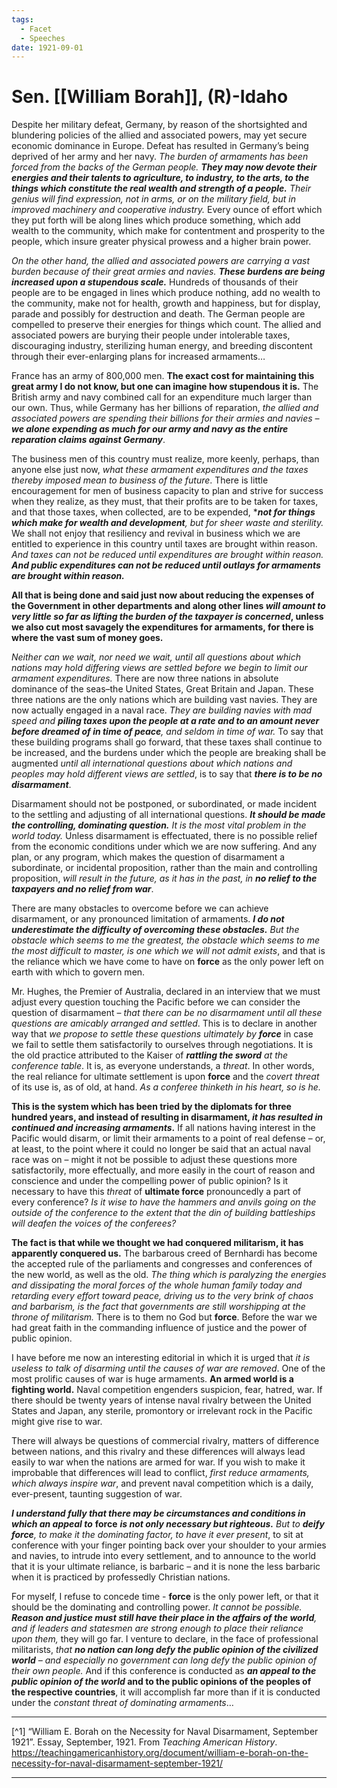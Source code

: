 ```yaml
---
tags:
  - Facet
  - Speeches
date: 1921-09-01
---
```

# Sen. [[William Borah]], (R)-Idaho

Despite her military defeat, Germany, by reason of the shortsighted and blundering policies of the allied and associated powers, may yet secure economic dominance in Europe. Defeat has resulted in Germany’s being deprived of her army and her navy. *The burden of armaments has been forced from the backs of the German people. **They may now devote their energies and their talents to agriculture, to industry, to the arts, to the things which constitute the real wealth and strength of a people.** Their genius will find expression, not in arms, or on the military field, but in improved machinery and cooperative industry.* Every ounce of effort which they put forth will be along lines which produce something, which add wealth to the community, which make for contentment and prosperity to the people, which insure greater physical prowess and a higher brain power.

*On the other hand, the allied and associated powers are carrying a vast burden because of their great armies and navies. **These burdens are being increased upon a stupendous scale.*** Hundreds of thousands of their people are to be engaged in lines which produce nothing, add no wealth to the community, make not for health, growth and happiness, but for display, parade and possibly for destruction and death. The German people are compelled to preserve their energies for things which count. The allied and associated powers are burying their people under intolerable taxes, discouraging industry, sterilizing human energy, and breeding discontent through their ever-enlarging plans for increased armaments…

France has an army of 800,000 men. **The exact cost for maintaining this great army I do not know, but one can imagine how stupendous it is.** The British army and navy combined call for an expenditure much larger than our own. Thus, while Germany has her billions of reparation, *the allied and associated powers are spending their billions for their armies and navies – **we alone expending as much for our army and navy as the entire reparation claims against Germany***.

The business men of this country must realize, more keenly, perhaps, than anyone else just now, *what these armament expenditures and the taxes thereby imposed mean to business of the future*. There is little encouragement for men of business capacity to plan and strive for success when they realize, as they must, that their profits are to be taken for taxes, and that those taxes, when collected, are to be expended, ****not for things which make for wealth and development**, but for sheer waste and sterility.* We shall not enjoy that resiliency and revival in business which we are entitled to experience in this country until taxes are brought within reason. *And taxes can not be reduced until expenditures are brought within reason. **And public expenditures can not be reduced until outlays for armaments are brought within reason.***

**All that is being done and said just now about reducing the expenses of the Government in other departments and along other lines *will amount to very little so far as lifting the burden of the taxpayer is concerned*, unless we also cut most savagely the expenditures for armaments, for there is where the vast sum of money goes.**

*Neither can we wait, nor need we wait, until all questions about which nations may hold differing views are settled before we begin to limit our armament expenditures.* There are now three nations in absolute dominance of the seas–the United States, Great Britain and Japan. These three nations are the only nations which are building vast navies. They are now actually engaged in a naval race. *They are building navies with mad speed and **piling taxes upon the people at a rate and to an amount never before dreamed of in time of peace**, and seldom in time of war.* To say that these building programs shall go forward, that these taxes shall continue to be increased, and the burdens under which the people are breaking shall be augmented *until all international questions about which nations and peoples may hold different views are settled*, is to say that ***there is to be no disarmament***.

Disarmament should not be postponed, or subordinated, or made incident to the settling and adjusting of all international questions. ***It should be made the controlling, dominating question.** It is the most vital problem in the world today.* Unless disarmament is effectuated, there is no possible relief from the economic conditions under which we are now suffering. And any plan, or any program, which makes the question of disarmament a subordinate, or incidental proposition, rather than the main and controlling proposition, *will result in the future, as it has in the past, in **no relief to the taxpayers and no relief from war***.

There are many obstacles to overcome before we can achieve disarmament, or any pronounced limitation of armaments. ***I do not underestimate the difficulty of overcoming these obstacles.** But the obstacle which seems to me the greatest, the obstacle which seems to me the most difficult to master, is one which we will not admit exists*, and that is the reliance which we have come to have on **force** as the only power left on earth with which to govern men.

Mr. Hughes, the Premier of Australia, declared in an interview that we must adjust every question touching the Pacific before we can consider the question of disarmament – *that there can be no disarmament until all these questions are amicably arranged and settled*. This is to declare in another way that *we propose to settle these questions ultimately by **force*** in case we fail to settle them satisfactorily to ourselves through negotiations. It is the old practice attributed to the Kaiser of ***rattling the sword** at the conference table*. It is, as everyone understands, a *threat*. In other words, the real reliance for ultimate settlement is upon **force** and the *covert threat* of its use is, as of old, at hand. *As a conferee thinketh in his heart, so is he.*

**This is the system which has been tried by the diplomats for three hundred years, and instead of resulting in disarmament, *it has resulted in continued and increasing armaments*.** If all nations having interest in the Pacific would disarm, or limit their armaments to a point of real defense – or, at least, to the point where it could no longer be said that an actual naval race was on – might it not be possible to adjust these questions more satisfactorily, more effectually, and more easily in the court of reason and conscience and under the compelling power of public opinion? Is it necessary to have this *threat* of **ultimate force** pronouncedly a part of every conference? *Is it wise to have the hammers and anvils going on the outside of the conference to the extent that the din of building battleships will deafen the voices of the conferees?*

**The fact is that while we thought we had conquered militarism, it has apparently conquered us.** The barbarous creed of Bernhardi has become the accepted rule of the parliaments and congresses and conferences of the new world, as well as the old. *The thing which is paralyzing the energies and dissipating the moral forces of the whole human family today and retarding every effort toward peace, driving us to the very brink of chaos and barbarism, is the fact that governments are still worshipping at the throne of militarism.* There is to them no God but **force**. Before the war we had great faith in the commanding influence of justice and the power of public opinion.

I have before me now an interesting editorial in which it is urged that *it is useless to talk of disarming until the causes of war are removed*. One of the most prolific causes of war is huge armaments. **An armed world is a fighting world.** Naval competition engenders suspicion, fear, hatred, war. If there should be twenty years of intense naval rivalry between the United States and Japan, any sterile, promontory or irrelevant rock in the Pacific might give rise to war.

There will always be questions of commercial rivalry, matters of difference between nations, and this rivalry and these differences will always lead easily to war when the nations are armed for war. If you wish to make it improbable that differences will lead to conflict, *first reduce armaments, which always inspire war*, and prevent naval competition which is a daily, ever-present, taunting suggestion of war.

***I understand fully that there may be circumstances and conditions in which an appeal to*** **force** ***is not only necessary but righteous.** But to **deify force**, to make it the dominating factor, to have it ever present*, to sit at conference with your finger pointing back over your shoulder to your armies and navies, to intrude into every settlement, and to announce to the world that it is your ultimate reliance, is barbaric – and it is none the less barbaric when it is practiced by professedly Christian nations.

For myself, I refuse to concede time - **force** is the only power left, or that it should be the dominating and controlling power. *It cannot be possible. **Reason and justice must still have their place in the affairs of the world**, and if leaders and statesmen are strong enough to place their reliance upon them,* they will go far. I venture to declare, in the face of professional militarists, *that **no nation can long defy the public opinion of the civilized world** – and especially no government can long defy the public opinion of their own people.* And if this conference is conducted as ***an appeal to the public opinion of the world* and to the public opinions of the peoples of the respective countries**, it will accomplish far more than if it is conducted under the *constant threat of dominating armaments*…

---

[^1] “William E. Borah on the Necessity for Naval Disarmament, September 1921”. Essay, September, 1921. From *Teaching American History*. https://teachingamericanhistory.org/document/william-e-borah-on-the-necessity-for-naval-disarmament-september-1921/ 

---
